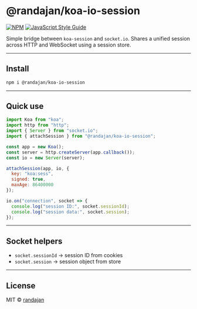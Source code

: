 # @randajan/koa-io-session

[![NPM](https://img.shields.io/npm/v/@randajan/koa-io-session.svg)](https://www.npmjs.com/package/@randajan/koa-io-session) [![JavaScript Style Guide](https://img.shields.io/badge/code_style-standard-brightgreen.svg)](https://standardjs.com)

Simple bridge between `koa-session` and `socket.io`. Shares a unified session across HTTP and WebSocket using a session store.

---

## Install

```bash
npm i @randajan/koa-io-session
```

---

## Quick use

```js
import Koa from "koa";
import http from "http";
import { Server } from "socket.io";
import { attachSession } from "@randajan/koa-io-session";

const app = new Koa();
const server = http.createServer(app.callback());
const io = new Server(server);

attachSession(app, io, {
  key: "koa:sess",
  signed: true,
  maxAge: 86400000
});

io.on("connection", socket => {
  console.log("session ID:", socket.sessionId);
  console.log("session data:", socket.session);
});
```

---

## Socket helpers

- `socket.sessionId` → session ID from cookies
- `socket.session` → session object from store

---

## License

MIT © [randajan](https://github.com/randajan)